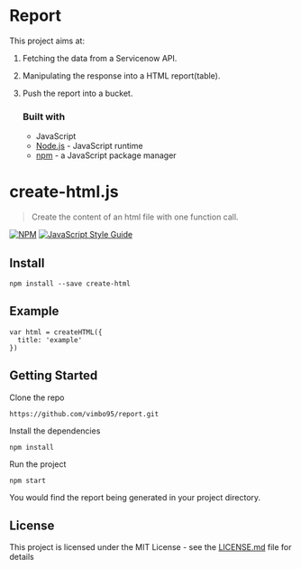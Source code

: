 # Report 
This project aims at:
1. Fetching the data from a Servicenow API.
1. Manipulating the response into a HTML report(table).
1. Push the report into a bucket.

   ### Built with
   * JavaScript
   * [Node.js](https://nodejs.org/en/) - JavaScript runtime
   * [npm](https://www.npmjs.com/package/npm) - a JavaScript package manager
    
# create-html.js

> Create the content of an html file with one function call.

[![NPM](https://img.shields.io/npm/v/create-html.svg)](https://www.npmjs.com/package/create-html) [![JavaScript Style Guide](https://img.shields.io/badge/code_style-standard-brightgreen.svg)](https://standardjs.com)

## Install

```
npm install --save create-html
```

## Example

```
var html = createHTML({
  title: 'example'
})
```

## Getting Started
Clone the repo
```
https://github.com/vimbo95/report.git
```

Install the dependencies
```
npm install
```

Run the project 
```
npm start
```

You would find the report being generated in your project directory.

## License

This project is licensed under the MIT License - see the [LICENSE.md](LICENSE.md) file for details
